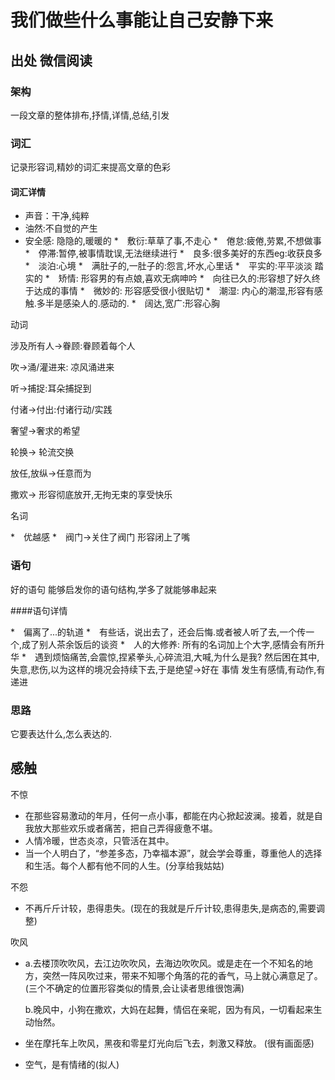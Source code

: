 # 我们做些什么事能让自己安静下来

## 出处 微信阅读

### 架构

一段文章的整体排布,抒情,详情,总结,引发

### 词汇

记录形容词,精妙的词汇来提高文章的色彩



#### 词汇详情

* 声音：干净,纯粹
* 油然:不自觉的产生
* 安全感: 隐隐的,暖暖的
*　敷衍:草草了事,不走心
*　倦怠:疲倦,劳累,不想做事
*　停滞:暂停,被事情耽误,无法继续进行
*　良多:很多美好的东西eg:收获良多
*　淡泊:心境
*　满肚子的,一肚子的:怨言,坏水,心里话
*　平实的:平平淡淡 踏实的
*　矫情: 形容男的有点娘,喜欢无病呻吟
*　向往已久的:形容想了好久终于达成的事情
*　微妙的: 形容感受很小很贴切
*　潮湿: 内心的潮湿,形容有感触.多半是感染人的.感动的.
*　阔达,宽广:形容心胸

动词

 涉及所有人->眷顾:眷顾着每个人

吹->涌/灌进来: 凉风涌进来

听->捕捉:耳朵捕捉到

付诸->付出:付诸行动/实践

奢望->奢求的希望

轮换-> 轮流交换

放任,放纵->任意而为

撒欢-> 形容彻底放开,无拘无束的享受快乐

名词

*　优越感
*　阀门->关住了阀门 形容闭上了嘴





### 语句

好的语句 能够启发你的语句结构,学多了就能够串起来

####语句详情

*　偏离了...的轨道
*　有些话，说出去了，还会后悔.或者被人听了去,一个传一个,成了别人茶余饭后的谈资
*　人的大修养: 所有的名词加上个大字,感情会有所升华
*　遇到烦恼痛苦,会震惊,捏紧拳头,心碎流泪,大喊,为什么是我? 然后困在其中,失意,悲伤,以为这样的境况会持续下去,于是绝望->好在 事情 发生有感情,有动作,有递进

### 思路

它要表达什么,怎么表达的.

## 感触

不惊

* 在那些容易激动的年月，任何一点小事，都能在内心掀起波澜。接着，就是自我放大那些欢乐或者痛苦，把自己弄得疲惫不堪。
* 人情冷暖，世态炎凉，只管活在其中。
* 当一个人明白了，“参差多态，乃幸福本源”，就会学会尊重，尊重他人的选择和生活。每个人都有他不同的人生。(分享给我姑姑)

不怨

* 不再斤斤计较，患得患失。(现在的我就是斤斤计较,患得患失,是病态的,需要调整)

吹风

* a.去楼顶吹吹风，去江边吹吹风，去海边吹吹风。或是走在一个不知名的地方，突然一阵风吹过来，带来不知哪个角落的花的香气，马上就心满意足了。(三个不确定的位置形容类似的情景,会让读者思维很饱满)

  b.晚风中，小狗在撒欢，大妈在起舞，情侣在亲昵，因为有风，一切看起来生动怡然。

* 坐在摩托车上吹风，黑夜和零星灯光向后飞去，刺激又释放。 (很有画面感)

* 空气，是有情绪的(拟人)

